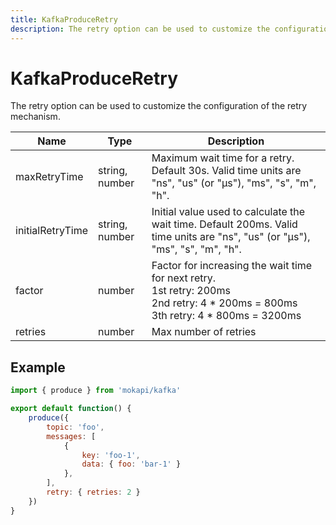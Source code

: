 ```yaml
---
title: KafkaProduceRetry
description: The retry option can be used to customize the configuration of the retry mechanism.
---
```

# KafkaProduceRetry

The retry option can be used to customize the configuration of the retry mechanism.

| Name             | Type           | Description                                                                                                                                     |
|------------------|----------------|-------------------------------------------------------------------------------------------------------------------------------------------------|
| maxRetryTime     | string, number | Maximum wait time for a retry. Default 30s. Valid time units are "ns", "us" (or "µs"), "ms", "s", "m", "h".                                     |
| initialRetryTime | string, number | Initial value used to calculate the wait time. Default 200ms. Valid time units are "ns", "us" (or "µs"), "ms", "s", "m", "h".                   |
| factor           | number         | Factor for increasing the wait time for next retry. <br />1st retry: 200ms<br />2nd retry: 4 * 200ms = 800ms<br />3th retry: 4 * 800ms = 3200ms |
| retries          | number         | Max number of retries                                                                                                                           |

## Example

```javascript tab=kafka.js
import { produce } from 'mokapi/kafka'

export default function() {
    produce({
        topic: 'foo',
        messages: [
            {
                key: 'foo-1',
                data: { foo: 'bar-1' }
            },
        ],
        retry: { retries: 2 }
    })
}
```